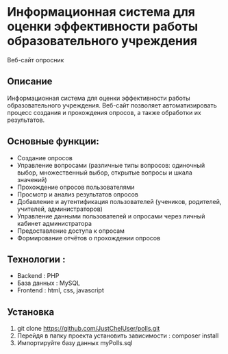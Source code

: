# Информационная система для оценки эффективности работы образовательного учреждения
Веб-сайт опросник<br>
## Описание
Информационная система для оценки эффективности работы образовательного учреждения. 
Веб-сайт позволяет автоматизировать процесс создания и прохождения опросов, а также обработки их результатов.
## Основные функции:
- Создание опросов<br>
- Управление вопросами (различные типы вопросов: одиночный выбор, множественный выбор, открытые вопросы и шкала значений)<br>
- Прохождение опросов пользователями<br>
- Просмотр и анализ результатов опросов<br>
- Добавление и аутентификация пользователей (учеников, родителей, учителей, администраторов)<br>
- Управление данными пользователей и опросами через личный кабинет администратора<br>
- Предоставление доступа к опросам<br>
- Формирование отчётов о прохождении опросов<br>
## Технологии :
 - Backend : PHP
 - База данных : MySQL
 - Frontend : html, css, javascript
## Установка 
1. git clone https://github.com/JustChelUser/polls.git
2. Перейдя в папку проекта установить зависимости : composer install
3. Импортируйте базу данных myPolls.sql

